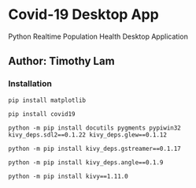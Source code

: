 # Covid-19 Desktop App
Python Realtime Population Health Desktop Application

## Author: Timothy Lam

### Installation

```
pip install matplotlib
```

```
pip install covid19 
```

```
python -m pip install docutils pygments pypiwin32 kivy_deps.sdl2==0.1.22 kivy_deps.glew==0.1.12
```
```
python -m pip install kivy_deps.gstreamer==0.1.17
```
```
python -m pip install kivy_deps.angle==0.1.9
```
```
python -m pip install kivy==1.11.0
```